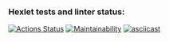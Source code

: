 ### Hexlet tests and linter status:
[![Actions Status](https://github.com/MINROCKET/python-project-49/actions/workflows/hexlet-check.yml/badge.svg)](https://github.com/MINROCKET/python-project-49/actions)
[![Maintainability](https://api.codeclimate.com/v1/badges/4384f09f750a949433b0/maintainability)](https://codeclimate.com/github/MINROCKET/python-project-49/maintainability)
[![asciicast](https://asciinema.org/a/TEw481mc3MwinL4iFhUgHOzR1.svg)](https://asciinema.org/a/TEw481mc3MwinL4iFhUgHOzR1)